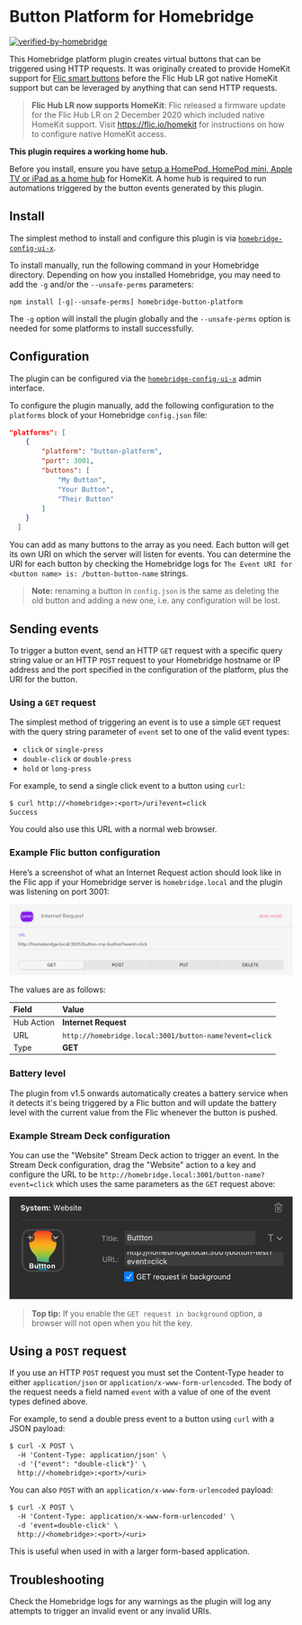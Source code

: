 # Button Platform for Homebridge

[![verified-by-homebridge](https://badgen.net/badge/homebridge/verified/purple)](https://github.com/homebridge/homebridge/wiki/Verified-Plugins)

This Homebridge platform plugin creates virtual buttons that can be triggered
using HTTP requests. It was originally created to provide HomeKit support for
[Flic smart buttons](https://flic.io/) before the Flic Hub LR got native HomeKit
support but can be leveraged by anything that can send HTTP requests.

> **Flic Hub LR now supports HomeKit**: Flic released a firmware update for the
Flic Hub LR on 2 December 2020 which included native HomeKit support.
Visit <https://flic.io/homekit> for instructions on how to configure native
HomeKit access.

**This plugin requires a working home hub.**

Before you install, ensure you have [setup a HomePod, HomePod mini, Apple TV or
iPad as a home hub](https://support.apple.com/en-au/HT207057) for HomeKit. A
home hub is required to run automations triggered by the button events generated
by this plugin.

## Install

The simplest method to install and configure this plugin is via
[`homebridge-config-ui-x`](https://www.npmjs.com/package/homebridge-config-ui-x).

To install manually, run the following command in your Homebridge directory.
Depending on how you installed Homebridge, you may need to add the `-g` and/or
the `--unsafe-perms` parameters:

```shell
npm install [-g|--unsafe-perms] homebridge-button-platform
```

The `-g` option will install the plugin globally and the `--unsafe-perms` option
is needed for some platforms to install successfully.

## Configuration

The plugin can be configured via the [`homebridge-config-ui-x`](https://www.npmjs.com/package/homebridge-config-ui-x)
admin interface.

To configure the plugin manually, add the following configuration to the
`platforms` block of your Homebridge `config.json` file:

```json
"platforms": [
    {
        "platform": "button-platform",
        "port": 3001,
        "buttons": [
            "My Button",
            "Your Button",
            "Their Button"
        ]
    }
  ]
```

You can add as many buttons to the array as you need. Each button will get its
own URI on which the server will listen for events. You can determine the URI
for each button by checking the Homebridge logs for
`The Event URI for <button name> is: /button-button-name` strings.

> **Note:** renaming a button in `config.json` is the same as deleting the old
button and adding a new one, i.e. any configuration will be lost.

## Sending events

To trigger a button event, send an HTTP `GET` request with a specific query
string value or an HTTP `POST` request to your Homebridge hostname or IP address
and the port specified in the configuration of the platform, plus the URI for the
button.

### Using a `GET` request

The simplest method of triggering an event is to use a simple `GET` request with
the query string parameter of `event` set to one of the valid event types:

* `click` or `single-press`
* `double-click` or `double-press`
* `hold` or `long-press`

For example, to send a single click event to a button using `curl`:

```shell
$ curl http://<homebridge>:<port>/uri?event=click
Success
```

You could also use this URL with a normal web browser.

### Example Flic button configuration

Here’s a screenshot of what an Internet Request action should look like in the
Flic app if your Homebridge server is `homebridge.local` and the plugin
was listening on port 3001:

![flic-config](docs/flic-config.png)

The values are as follows:

| Field | Value |
|:------|:------|
| Hub Action | **Internet Request** |
| URL | `http://homebridge.local:3001/button-name?event=click` |
| Type | **GET** |

### Battery level

The plugin from v1.5 onwards automatically creates a
battery service when it detects it's being triggered by a Flic button and will
update the battery level with the current value from the Flic whenever the
button is pushed.

### Example Stream Deck configuration

You can use the "Website" Stream Deck action to trigger an event. In the
Stream Deck configuration, drag the "Website" action to a key and configure
the URL to be `http://homebridge.local:3001/button-name?event=click` which uses the
same parameters as the `GET` request above:

![streamdeck-key](docs/streamdeck-config.png)

> **Top tip:** If you enable the `GET request in background` option, a browser will
> not open when you hit the key.

## Using a `POST` request

If you use an HTTP `POST` request you must set the Content-Type header to either
`application/json` or `application/x-www-form-urlencoded`. The body of the request needs a field named `event` with a value of one of the
event types defined above.

For example, to send a double press event to a button using `curl` with a JSON
payload:

```shell
$ curl -X POST \
  -H 'Content-Type: application/json' \
  -d '{"event": "double-click"}' \
  http://<homebridge>:<port>/<uri>
```

You can also `POST` with an `application/x-www-form-urlencoded` payload:

```shell
$ curl -X POST \
  -H 'Content-Type: application/x-www-form-urlencoded' \
  -d 'event=double-click' \
  http://<homebridge>:<port>/<uri>
```

This is useful when used in with a larger form-based application.

## Troubleshooting

Check the Homebridge logs for any warnings as the plugin will log any attempts
to trigger an invalid event or any invalid URIs.
